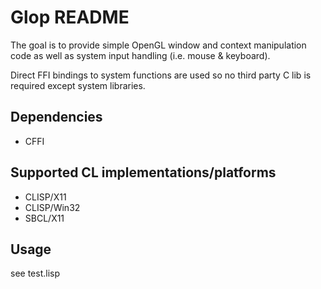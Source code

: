 Glop README
===========

The goal is to provide simple OpenGL window and context manipulation code as well as system
input handling (i.e. mouse & keyboard).

Direct FFI bindings to system functions are used so no third party C lib is required
except system libraries.

Dependencies
------------
 - CFFI

Supported CL implementations/platforms
--------------------------------------
 - CLISP/X11
 - CLISP/Win32
 - SBCL/X11

Usage
-----
see test.lisp
